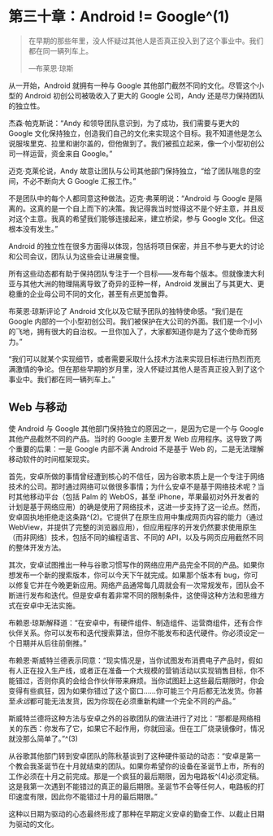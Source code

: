 # 第三十章：Android != Google^(1)

> 在早期的那些年里，没人怀疑过其他人是否真正投入到了这个事业中。我们都在同一辆列车上。
> 
> —布莱恩·琼斯

从一开始，Android 就拥有一种与 Google 其他部门截然不同的文化。尽管这个小型的 Android 初创公司被吸收入了更大的 Google 公司，Andy 还是尽力保持团队的独立性。

杰森·帕克斯说：“Andy 和领导团队意识到，为了成功，我们需要与更大的 Google 文化保持独立，创造我们自己的文化来实现这个目标。我不知道他是怎么说服埃里克、拉里和谢尔盖的，但他做到了。我们被孤立起来，像一个小型初创公司一样运营，资金来自 Google。”

迈克·克莱伦说，Andy 故意让团队与公司其他部门保持独立，“给了团队喘息的空间，不必不断向大 G Google 汇报工作。”

不是团队中的每个人都同意这种做法。迈克·弗莱明说：“Android 与 Google 是隔离的。这真的是一个自上而下的决策。我记得我当时觉得这不是个好主意，并且反对这个主意。我真的希望我们能够连接起来，建立桥梁，参与 Google 文化。但这根本没有发生。”

Android 的独立性在很多方面得以体现，包括将项目保密，并且不参与更大的讨论和公司会议，团队认为这些会让进展变慢。

所有这些动态都有助于保持团队专注于一个目标——发布每个版本。但就像澳大利亚与其他大洲的物理隔离导致了奇异的亚种一样，Android 发展出了与其更大、更稳重的企业母公司不同的文化，甚至有点更加鲁莽。

布莱恩·琼斯评论了 Android 文化以及它赋予团队的独特使命感。“我们是在 Google 内部的一个小型初创公司。我们被保护在大公司的外面。我们是一个小小的飞地，拥有很大的自治权。一旦你加入了，大家都知道你是为了这个使命而努力。”

“我们可以就某个实现细节，或者需要采取什么技术方法来实现目标进行热烈而充满激情的争论。但在那些早期的岁月里，没人怀疑过其他人是否真正投入到了这个事业中。我们都在同一辆列车上。”

## Web 与移动

使 Android 与 Google 其他部门保持独立的原因之一，是因为它是一个与 Google 其他产品截然不同的产品。当时的 Google 主要开发 Web 应用程序。这导致了两个重要的后果：一是 Google 内部不满 Android 不是基于 Web 的，二是无法理解移动软件的时间框架现实。

首先，安卓所做的事情曾经遭到核心的不信任，因为谷歌本质上是一个专注于网络技术的公司。那时通过网络可以做很多事情；为什么安卓不是基于网络技术呢？当时其他移动平台（包括 Palm 的 WebOS，甚至 iPhone，苹果最初对外开发者的计划是基于网络应用）的确是使用了网络技术，这进一步支持了这一论点。然而，安卓固执地拒绝走这条路^(2)。它提供了在原生应用中集成网页内容的能力（通过 WebView，并提供了完整的浏览器应用），但应用程序的开发仍然要求使用原生（而非网络）技术，包括不同的编程语言、不同的 API，以及与网页应用截然不同的整体开发方法。

其次，安卓试图推出一种与谷歌习惯写作的网络应用产品完全不同的产品。如果你想发布一个新的搜索版本，你可以今天下午就完成。如果那个版本有 bug，你可以修复它并在今晚更新应用。网络产品通常每几周就会有一次常规发布，团队会不断进行发布和迭代。但是安卓有着非常不同的限制条件，这使得这种方法和思维方式在安卓中无法实施。

布赖恩·琼斯解释道：“在安卓中，有硬件组件、制造组件、运营商组件，还有合作伙伴关系。你可以发布和迭代搜索算法，但你不能发布和迭代硬件。你必须设定一个日期并从后往前倒推。”

布赖恩·斯威特兰德表示同意：“现实情况是，当你试图发布消费电子产品时，假如有人正在投入生产线，或者正在准备一个大规模的营销活动以实现销售目标，你不能错过，否则你真的会给合作伙伴带来麻烦。当你试图赶上这些最后期限时，你会变得有些疯狂，因为如果你错过了这个窗口……你可能三个月后都无法发货。你甚至*永远*都可能无法发货，因为你现在必须重新构建一个完全不同的产品。”

斯威特兰德将这种方法与安卓之外的谷歌团队的做法进行了对比：“那都是网络相关的东西：你发布了它，如果它不起作用，你就回滚。但在工厂烧录镜像时，情况就没那么简单了。”^(3)

从谷歌其他部门转到安卓团队的陈秋基谈到了这种硬件驱动的动态：“安卓是第一个教会我圣诞节在十月就结束的团队。如果你希望你的设备在圣诞节上市，所有的工作必须在十月之前完成。那是一个疯狂的最后期限，因为电路板^(4)必须定稿。这是我第一次遇到不能错过的真正的最后期限。圣诞节不会等任何人，电路板的打印速度有限，因此你不能错过十月的最后期限。”

这种以日期为驱动的心态最终形成了那种在早期定义安卓的勤奋工作、以截止日期为驱动的文化。
